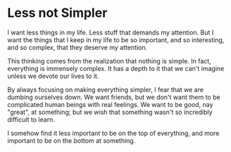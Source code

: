 # Less not Simpler

I want less things in my life. Less stuff that demands my attention. But I want the things that I keep in my life to be so important, and so interesting, and so complex, that they deserve my attention.

This thinking comes from the realization that nothing is simple. In fact, everything is immensely complex. It has a depth to it that we can't imagine unless we devote our lives to it.

By always focusing on making everything simpler, I fear that we are dumbing ourselves down. We want friends, but we don't want them to be complicated human beings with real feelings. We want to be good, nay "great", at something; but we wish that something wasn't so incredibly difficult to learn.

I somehow find it less important to be on the top of everything, and more important to be on the bottom at something.

